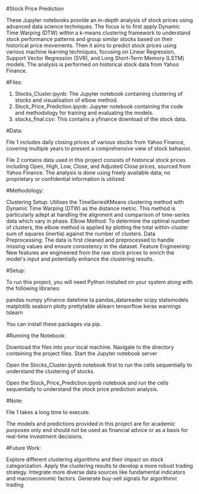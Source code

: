 
#Stock Price Prediction

These Jupyter notebooks provide an in-depth analysis of stock prices using advanced data science techniques. The focus is to first apply Dynamic Time Warping (DTW) within a k-means clustering framework to understand stock performance patterns and group similar stocks based on their historical price movements. Then it aims to predict stock prices using various machine learning techniques, focusing on Linear Regression, Support Vector Regression (SVR), and Long Short-Term Memory (LSTM) models. The analysis is performed on historical stock data from Yahoo Finance.

#Files:

1) Stocks_Cluster.ipynb: The Jupyter notebook containing clustering of stocks and visualisation of elbow method.
2) Stock_Price_Prediction.ipynb: Jupyter notebook containing the code and methodology for training and evaluating the models.
3) stocks_final.csv: This contains a yfinance download of the stock data.


#Data:

File 1 includes daily closing prices of various stocks from Yahoo Finance, covering multiple years to present a comprehensive view of stock behavior.

File 2 contains data used in this project consists of historical stock prices including Open, High, Low, Close, and Adjusted Close prices, sourced from Yahoo Finance. The analysis is done using freely available data; no proprietary or confidential information is utilized.



#Methodology:

Clustering Setup: Utilises the TimeSeriesKMeans clustering method with Dynamic Time Warping (DTW) as the distance metric. This method is particularly adept at handling the alignment and comparison of time-series data which vary in phase.
Elbow Method: To determine the optimal number of clusters, the elbow method is applied by plotting the total within-cluster sum of squares (inertia) against the number of clusters.
Data Preprocessing: The data is first cleaned and preprocessed to handle missing values and ensure consistency in the dataset.
Feature Engineering: New features are engineered from the raw stock prices to enrich the model's input and potentially enhance the clustering results.


#Setup:

To run this project, you will need Python installed on your system along with the following libraries:

pandas
numpy
yfinance
datetime 
ta
pandas_datareader 
scipy
statsmodels
matplotlib
seaborn
plotly
prettytable
sklearn
tensorflow
keras
warnings
tslearn

You can install these packages via pip.


#Running the Notebook:

Download the files into your local machine.
Navigate to the directory containing the project files.
Start the Jupyter notebook server

Open the Stocks_Cluster.ipynb notebook first to run the cells sequentially to understand the clustering of stocks.

Open the Stock_Price_Prediction.ipynb notebook and run the cells sequentially to understand the stock price prediction analysis.

#Note:

File 1 takes a long time to execute.

The models and predictions provided in this project are for academic purposes only and should not be used as financial advice or as a basis for real-time investment decisions.


#Future Work:

Explore different clustering algorithms and their impact on stock categorization.
Apply the clustering results to develop a more robust trading strategy.
Integrate more diverse data sources like fundamental indicators and macroeconomic factors.
Generate buy-sell signals for algorithmic trading

